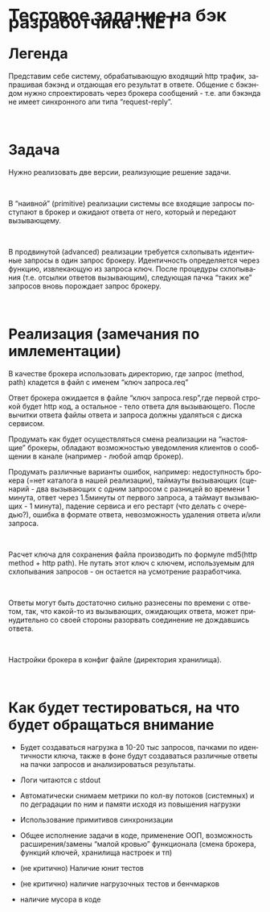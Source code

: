 <html>
<body lang="ru-RU" link="#000080" vlink="#800000" dir="ltr"><p style="line-height: 100%; page-break-inside: avoid; margin-bottom: 0.11cm; page-break-before: auto; page-break-after: avoid"><a name="_qjqhi2gz239r"></a>
<font size="6" style="font-size: 26pt"><b>Тестовое задание
на бэк разработчика .NET</b></font></p>
<h1 style="page-break-before: auto; page-break-after: auto"><a name="_g4vtminfk5q6"></a>
Легенда</h1>
<p style="margin-bottom: 0cm; page-break-before: auto; page-break-after: auto">
Представим себе систему, обрабатывающую
входящий http трафик, запрашивая бэкэнд
и отдающая его результат в ответе.
Общение с бэкэндом нужно спроектировать
через брокера сообщений - т.е. апи бэкэнда
не имеет синхронного апи типа
“request-reply”.</p>
<p style="margin-bottom: 0cm; page-break-before: auto; page-break-after: auto">
<br/>

</p>
<h1 style="page-break-before: auto; page-break-after: auto"><a name="_iugd9euxeakc"></a>
Задача</h1>
<p style="margin-bottom: 0cm; page-break-before: auto; page-break-after: auto">
Нужно реализовать две версии, реализующие
решение задачи.</p>
<p style="margin-bottom: 0cm; page-break-before: auto; page-break-after: auto">
<br/>

</p>
<p style="margin-bottom: 0cm; page-break-before: auto; page-break-after: auto">
В “наивной” (primitive) реализации системы
все входящие запросы поступают в брокер
и ожидают ответа от него, который и
передают вызывающему.</p>
<p style="margin-bottom: 0cm; page-break-before: auto; page-break-after: auto">
<br/>

</p>
<p style="margin-bottom: 0cm; page-break-before: auto; page-break-after: auto">
В продвинутой (advanced) реализации требуется
схлопывать идентичные запросы в один
запрос брокеру. Идентичность определяется
через функцию, извлекающую  из запроса
ключ. После процедуры схлопывания (т.е.
отсылки ответов вызывающим), следующая
пачка “таких же” запросов вновь
порождает запрос брокеру.</p>
<p style="margin-bottom: 0cm; page-break-before: auto; page-break-after: auto">
<br/>

</p>
<h1 style="page-break-before: auto; page-break-after: auto"><a name="_kolzk8sn4l32"></a>
Реализация (замечания по имлементации)</h1>
<p style="margin-bottom: 0cm; page-break-before: auto; page-break-after: auto">
В качестве брокера использовать
директорию, где запрос (method, path) кладется
в файл  с именем “ключ запроса.req”</p>
<p style="margin-bottom: 0cm; page-break-before: auto; page-break-after: auto">
Ответ брокера ожидается в файле “ключ
запроса.resp”,где первой строкой будет
http код, а остальное - тело ответа для
вызывающего. После вычитки ответа файлы
ответа и запроса должны удаляться с
диска сервисом.</p>
<p style="margin-bottom: 0cm; page-break-before: auto; page-break-after: auto">
Продумать как будет осуществляться
смена реализации на “настоящие”
брокеры, обладают возможностью уведомления
клиентов о сообщении в канале (например
- любой amqp брокер).</p>
<p style="margin-bottom: 0cm; page-break-before: auto; page-break-after: auto">
Продумать различные варианты ошибок,
например: недоступность брокера (=нет
каталога в нашей реализации), таймауты
вызывающих (сценарий - два вызывающих
с одним запросом с разницей во времени
1 минута, ответ через 1.5минуты от первого
запроса, а таймаут вызывающих - 1 минута),
падение сервиса и его рестарт (что делать
с очередью?), ошибка в формате ответа,
невозможность удаления ответа и/или
запроса.</p>
<p style="margin-bottom: 0cm; page-break-before: auto; page-break-after: auto">
<br/>

</p>
<p style="margin-bottom: 0cm; page-break-before: auto; page-break-after: auto">
Расчет ключа для сохранения файла
производить по формуле md5(http method + http
path). Не путать этот ключ с ключем,
используемым для схлопывания запросов
- он остается на усмотрение разработчика.</p>
<p style="margin-bottom: 0cm; page-break-before: auto; page-break-after: auto">
<br/>

</p>
<p style="margin-bottom: 0cm; page-break-before: auto; page-break-after: auto">
Ответы могут быть достаточно сильно
разнесены по времени с ответом, так, что
какой-то из вызывающих, ожидающих ответа,
может принудительно со своей стороны
разорвать соединение не дождавшись
ответа.</p>
<p style="margin-bottom: 0cm; page-break-before: auto; page-break-after: auto">
<br/>

</p>
<p style="margin-bottom: 0cm; page-break-before: auto; page-break-after: auto">
Настройки брокера в конфиг файле
(директория хранилища).</p>
<p style="margin-bottom: 0cm; page-break-before: auto; page-break-after: auto">
<br/>

</p>
<h1 style="page-break-before: auto; page-break-after: auto"><a name="_6iua31z13q6b"></a>
Как будет тестироваться, на что будет
обращаться внимание</h1>
<ul>
	<li><p style="margin-bottom: 0cm; page-break-before: auto; page-break-after: auto">
	Будет создаваться нагрузка в 10-20 тыс
	запросов, пачками по идентичности
	ключа, также в фоне будут создаваться
	различные ответы на пачки запросов и
	анализироваться результаты.</p></li>
	<li><p style="margin-bottom: 0cm; page-break-before: auto; page-break-after: auto">
	Логи читаются с stdout</p></li>
	<li><p style="margin-bottom: 0cm; page-break-before: auto; page-break-after: auto">
	Автоматически снимаем метрики по кол-ву
	потоков (системных) и по деградации по
	ним и памяти исходя из повышения нагрузки</p></li>
	<li><p style="margin-bottom: 0cm; page-break-before: auto; page-break-after: auto">
	Использование примитивов синхронизации</p></li>
	<li><p style="margin-bottom: 0cm; page-break-before: auto; page-break-after: auto">
	Общее исполнение задачи в коде, применение
	ООП, возможность расширения/замены
	“малой кровью” функционала (смена
	брокера, функций ключей, хранилища
	настроек и тп)</p></li>
	<li><p style="margin-bottom: 0cm; page-break-before: auto; page-break-after: auto">
	(не критично) Наличие юнит тестов</p></li>
	<li><p style="margin-bottom: 0cm; page-break-before: auto; page-break-after: auto">
	(не критично) наличие нагрузочных тестов
	и бенчмарков</p></li>
	<li><p style="margin-bottom: 0cm; page-break-before: auto; page-break-after: auto">
	наличие мусора в коде</p></li>
</ul>
<p style="margin-left: 1.27cm; margin-bottom: 0cm; page-break-before: auto; page-break-after: auto">
<br/>

</p>
<p style="margin-bottom: 0cm; page-break-before: auto; page-break-after: auto">
<br/>

</p>
<p style="margin-bottom: 0cm; page-break-before: auto; page-break-after: auto">
<br/>

</p>
<p style="margin-bottom: 0cm; page-break-before: auto; page-break-after: auto">
<br/>

</p>
<p style="margin-bottom: 0cm; page-break-before: auto; page-break-after: auto">
<br/>

</p>
<p style="margin-bottom: 0cm; page-break-before: auto; page-break-after: auto">
<br/>

</p>
<p style="margin-bottom: 0cm; page-break-before: auto; page-break-after: auto">
<br/>

</p>
<p style="margin-bottom: 0cm; page-break-before: auto; page-break-after: auto">
<br/>

</p>
<p style="margin-bottom: 0cm; page-break-before: auto; page-break-after: auto">
<br/>

</p>
</body>
</html>
